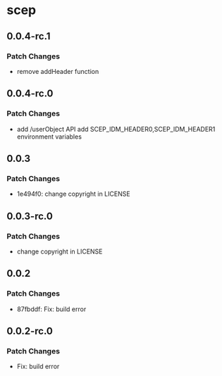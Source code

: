 # scep

## 0.0.4-rc.1

### Patch Changes

- remove addHeader function

## 0.0.4-rc.0

### Patch Changes

- add /userObject API
  add SCEP_IDM_HEADER0,SCEP_IDM_HEADER1 environment variables

## 0.0.3

### Patch Changes

- 1e494f0: change copyright in LICENSE

## 0.0.3-rc.0

### Patch Changes

- change copyright in LICENSE

## 0.0.2

### Patch Changes

- 87fbddf: Fix: build error

## 0.0.2-rc.0

### Patch Changes

- Fix: build error
